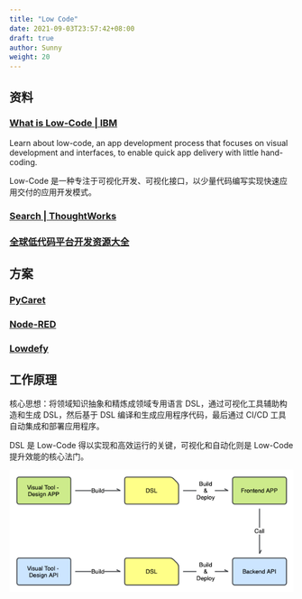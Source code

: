 ```yaml
---
title: "Low Code"
date: 2021-09-03T23:57:42+08:00
draft: true
author: Sunny
weight: 20
---
```


## 资料

### [What is Low-Code | IBM](https://www.ibm.com/cloud/learn/low-code)

Learn about low-code, an app development process that focuses on visual development and interfaces, to enable quick app delivery with little hand-coding.

Low-Code 是一种专注于可视化开发、可视化接口，以少量代码编写实现快速应用交付的应用开发模式。

### [Search | ThoughtWorks](https://www.thoughtworks.com/search?q=low+code&c=sitewide)

### [全球低代码平台开发资源大全](https://github.com/steedos/awesome-low-code)

## 方案

### [PyCaret](https://github.com/pycaret/pycaret)

### [Node-RED](https://github.com/node-red/node-red)

### [Lowdefy](https://github.com/lowdefy/lowdefy)

## 工作原理

核心思想：将领域知识抽象和精炼成领域专用语言 DSL，通过可视化工具辅助构造和生成 DSL，然后基于 DSL 编译和生成应用程序代码，最后通过 CI/CD 工具自动集成和部署应用程序。

DSL 是 Low-Code 得以实现和高效运行的关键，可视化和自动化则是 Low-Code 提升效能的核心法门。

![](draw-workflow.png)

